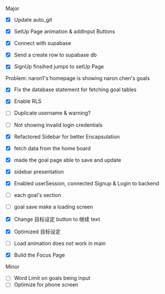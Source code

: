 Major
- [x] Update auto_git
- [x] SetUp Page animation & addInput Buttons
- [x] Connect with supabase
- [x] Send a create row to supabase db

- [x] SignUp finsihed jumps to setUp Page

Problem: naron1's homepage is showing naron.chen's goals
- [x] Fix the database statement for fetching goal tables
- [x] Enable RLS

- [ ] Duplicate username & warning?
- [ ] Not showing invalid login credentials

- [x] Refactored Sidebar for better Encapsulation
- [x] fetch data from the home board
- [x] made the goal page able to save and update
- [x] sidebar presentation
- [x] Enabled userSession, connected Signup & Login to backend
- [ ] each goal's section
- [ ] goal save make a loading screen
- [x] Change 目标设定 button to 继续 text
- [x] Optimized 目标设定
- [ ] Load animation does not work in main
- [x] Build the Focus Page


Minor
- [ ] Word Limit on goals being input
- [ ] Optimize for phone screen